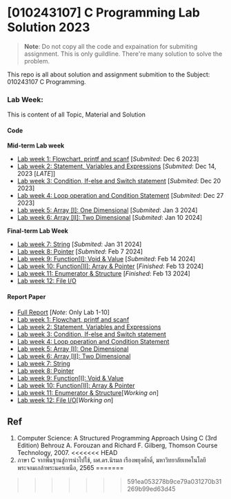 # [010243107] C Programming Lab Solution 2023
>**Note**: Do not copy all the code and expaination for submiting assignment. This is only guildline. There're many solution to solve the problem.

This repo is all about solution and assignment submition to the Subject: 010243107 C Programming.

### Lab Week:
This is content of all Topic, Material and Solution
#### Code
**Mid-term Lab week**
- [Lab week 1: Flowchart, printf and scanf](Lab1/) [*Submited*: Dec 6 2023]
- [Lab week 2: Statement, Variables and Expressions](Lab2/) [*Submited*: Dec 14, 2023 [*LATE*]]
- [Lab week 3: Condition, If-else and Switch statement](Lab3/) [*Submited*: Dec 20 2023]
- [Lab week 4: Loop operation and Condition Statement](Lab4/) [*Submited*: Dec 27 2023]
- [Lab week 5: Array [I]: One Dimensional](Lab5/) [*Submited*: Jan 3 2024]
- [Lab week 6: Array [II]: Two Dimensional](Lab6/) [*Submited*: Jan 10 2024]

**Final-term Lab Week**
- [Lab week 7: String](Lab7/) [*Submited*: Jan 31 2024]
- [Lab week 8: Pointer](Lab8/) [*Submited*: Feb 7 2024]
- [Lab week 9: Function[I]: Void & Value](Lab9/) [*Submited*: Feb 14 2024]
- [Lab week 10: Function[II]: Array & Pointer](Lab10/) [*Finished*: Feb 13 2024]
- [Lab week 11: Enumerator & Structure](Lab11/) [*Finished*: Feb 13 2024]
- [Lab week 12: File I/O](Lab12/)

#### Report Paper
- [Full Report](main.pdf) [*Note*: Only Lab 1-10]
- [Lab week 1: Flowchart, printf and scanf](Lab1/Lab1.pdf)
- [Lab week 2: Statement, Variables and Expressions](Lab2/Lab2.pdf)
- [Lab week 3: Condition, If-else and Switch statement](Lab3/Lab3.pdf)
- [Lab week 4: Loop operation and Condition Statement](Lab4/Lab4.pdf)
- [Lab week 5: Array [I]: One Dimensional](Lab5/Lab5.pdf)
- [Lab week 6: Array [II]: Two Dimensional](Lab6/Lab6.pdf)
- [Lab week 7: String](Lab7/Lab7.pdf)
- [Lab week 8: Pointer](Lab8/Lab8.pdf)
- [Lab week 9: Function[I]: Void & Value](Lab9/Lab9.pdf)
- [Lab week 10: Function[II]: Array & Pointer](Lab10/Lab10.pdf)
- [Lab week 11: Enumerator & Structure]()[*Working on*]
- [Lab week 12: File I/O]()[*Working on*]

## Ref
1. Computer Science: A Structured Programming Approach Using C
(3rd Edition)
Behrouz A. Forouzan and Richard F. Gilberg,
Thomson Course Technology, 2007. 
<<<<<<< HEAD
2. ภาษา C จากพื้นฐานสู่การนำไปใช้, ผศ.ดร.นิรมล เรืองพยุงศักดิ์, มหาวิทยาลัยเทคโนโลยีพระจอมเกล้าพระนครเหนือ, 2565
=======
>>>>>>> 591ea053278b9ce79a031270b31269b99ed63d45
